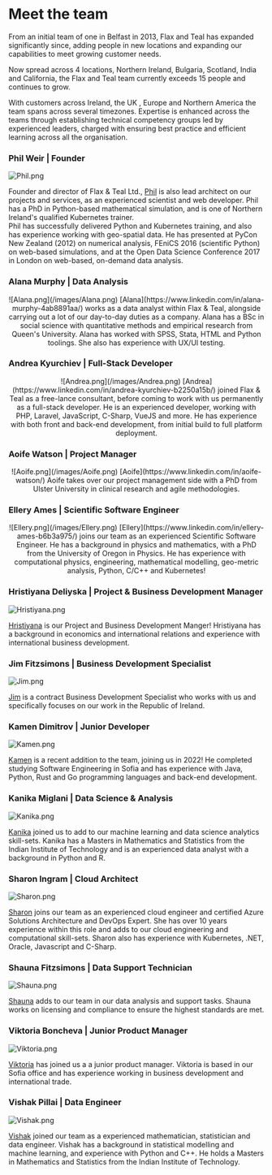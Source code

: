 # Meet the team

From an initial team of one in Belfast in 2013, Flax and Teal has expanded significantly since, adding people in new locations and expanding our capabilities to meet growing customer needs. 

Now spread across 4 locations, Northern Ireland, Bulgaria, Scotland, India and California, the Flax and Teal team currently exceeds 15 people and continues to grow. 

With customers across Ireland, the UK , Europe and Northern America the team spans across several timezones.  Expertise is enhanced across the teams through establishing technical competency groups led by experienced leaders, charged with ensuring best practice and efficient learning across all the organisation.


### Phil Weir | Founder  
![Phil.png](/images/Phil.png)</br>

Founder and director of Flax &amp; Teal Ltd., [Phil](https://www.linkedin.com/in/phil-weir-033b5a62/) is also lead architect on our projects and services, as an experienced scientist and web developer. Phil has a PhD in Python-based mathematical simulation, and is one of Northern Ireland's qualified Kubernetes trainer.<br>
Phil has successfully delivered Python and Kubernetes training, and also has experience working with geo-spatial data.
He has presented at PyCon New Zealand (2012) on numerical analysis, FEniCS 2016 (scientific Python) on web-based simulations, and at the Open Data Science Conference 2017 in London on web-based, on-demand data analysis.


### Alana Murphy | Data Analysis 
<center> ![Alana.png](/images/Alana.png)
[Alana](https://www.linkedin.com/in/alana-murphy-4ab8891aa/) works as a data analyst within Flax &amp; Teal, alongside carrying out a lot of our day-to-day duties as a company. Alana has a BSc in social science with quantitative methods and empirical research from Queen's University. Alana has worked with SPSS, Stata, HTML and Python toolings. She also has experience with UX/UI testing. </center>

### Andrea Kyurchiev | Full-Stack Developer  
<center> ![Andrea.png](/images/Andrea.png)
[Andrea](https://www.linkedin.com/in/andrea-kyurchiev-b2250a15b/) joined Flax &amp; Teal as a free-lance consultant, before coming to work with us permanently as a full-stack developer. He is an experienced developer, working with PHP, Laravel, JavaScript, C-Sharp, VueJS and more. He has experience with both front and back-end development, from initial build to full platform deployment. </center>

### Aoife Watson | Project Manager 
<center> ![Aoife.png](/images/Aoife.png)
[Aoife](https://www.linkedin.com/in/aoife-watson/) Aoife takes over our project management side with a PhD from Ulster University in clinical research and agile methodologies. </center>

### Ellery Ames | Scientific Software Engineer 
<center> ![Ellery.png](/images/Ellery.png)
[Ellery](https://www.linkedin.com/in/ellery-ames-b6b3a975/) joins our team as an experienced Scientific Software Engineer. He has a background in physics and mathematics, with a PhD from the University of Oregon in Physics. He has experience with computational physics, engineering, mathematical modelling, geo-metric analysis, Python, C/C++ and Kubernetes! </center>

### Hristiyana Deliyska | Project & Business Development Manager 
![Hristiyana.png](/images/Hristiyana.png)</br> 

[Hristiyana](https://www.linkedin.com/in/hristiyana-deliyska-5aba5119a/) is our Project and Business Development Manger! Hristiyana has a background in economics and international relations and experience with international business development. 

### Jim Fitzsimons | Business Development Specialist 
![Jim.png](/images/Jim.png)</br>

[Jim](linkedin.com/in/jimmfitzsimons/) is a contract Business Development Specialist who works with us and specifically focuses on our work in the Republic of Ireland. 

### Kamen Dimitrov | Junior Developer 
![Kamen.png](/images/Kamen.png)</br>

[Kamen](https://www.linkedin.com/in/kamen-dimitrov-a26a2492/) is a recent addition to the team, joining us in 2022! He completed studying Software Engineering in Sofia and has experience with Java, Python, Rust and Go programming languages and back-end development. 

### Kanika Miglani | Data Science & Analysis 
![Kanika.png](/images/Kanika.png)</br>

[Kanika](https://www.linkedin.com/in/kanika-miglani-538a06137/) joined us to add to our machine learning and data science analytics skill-sets. Kanika has a Masters in Mathematics and Statistics from the Indian Institute of Technology and is an experienced data analyst with a background in Python and R.

### Sharon Ingram | Cloud Architect 
![Sharon.png](/images/Sharon.png) </br>

[Sharon](https://www.linkedin.com/in/sharoningram/) joins our team as an experienced cloud engineer and certified Azure Solutions Architecture and DevOps Expert. She has over 10 years experience within this role and adds to our cloud engineering and computational skill-sets. Sharon also has experience with Kubernetes, .NET, Oracle, Javascript and C-Sharp. 

### Shauna Fitzsimons | Data Support Technician 
![Shauna.png](/images/Shauna.png)</br>

[Shauna](https://www.linkedin.com/in/shauna-f-030798aa/) adds to our team in our data analysis and support tasks. Shauna works on licensing and compliance to ensure the highest standards are met.

### Viktoria Boncheva | Junior Product Manager  
![Viktoria.png](/images/Viktoria.png)</br>


[Viktoria](https://www.linkedin.com/in/viktoria-boncheva-725498168/) has joined us a a junior product manager. Viktoria is based in our Sofia office and has experience working in business development and international trade. 
 

### Vishak Pillai | Data Engineer 
![Vishak.png](/images/Vishak.png)</br>

[Vishak](https://www.linkedin.com/in/vishakhp/) joined our team as a experienced mathematician, statistician and data engineer. Vishak has a background in statistical modelling and machine learning, and experience with Python and C++. He holds a Masters in Mathematics and Statistics from the Indian Institute of Technology.
